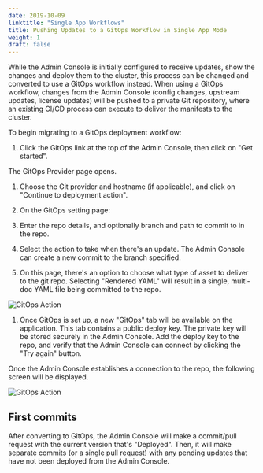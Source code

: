 ```yaml
---
date: 2019-10-09
linktitle: "Single App Workflows"
title: Pushing Updates to a GitOps Workflow in Single App Mode
weight: 1
draft: false
---
```


While the Admin Console is initially configured to receive updates, show the changes and deploy them to the cluster, this process can be changed and converted to use a GitOps workflow instead.
When using a GitOps workflow, changes from the Admin Console (config changes, upstream updates, license updates) will be pushed to a private Git repository, where an existing CI/CD process can execute to deliver the manifests to the cluster.

To begin migrating to a GitOps deployment workflow:

1. Click the GitOps link at the top of the Admin Console, then click on "Get started".

  The GitOps Provider page opens.

1. Choose the Git provider and hostname (if applicable), and click on "Continue to deployment action".

1. On the GitOps setting page:

  1. Enter the repo details, and optionally branch and path to commit to in the repo.

  1. Select the action to take when there's an update. The Admin Console can create a new commit to the branch specified.

  1. On this page, there's an option to choose what type of asset to deliver to the git repo. Selecting "Rendered YAML" will result in a single, multi-doc YAML file being committed to the repo.

  ![GitOps Action](/images/gitops-action.png)

1. Once GitOps is set up, a new "GitOps" tab will be available on the application. This tab contains a public deploy key. The private key will be stored securely in the Admin Console. Add the deploy key to the repo, and verify that the Admin Console can connect by clicking the "Try again" button.

  Once the Admin Console establishes a connection to the repo, the following screen will be displayed.

  ![GitOps Action](/images/gitops-connected.png)

## First commits

After converting to GitOps, the Admin Console will make a commit/pull request with the current version that's "Deployed".
Then, it will make separate commits (or a single pull request) with any pending updates that have not been deployed from the Admin Console.
